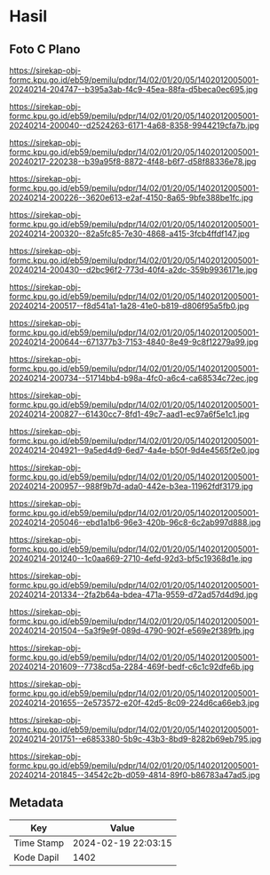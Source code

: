 # Hasil

## Foto C Plano

https://sirekap-obj-formc.kpu.go.id/eb59/pemilu/pdpr/14/02/01/20/05/1402012005001-20240214-204747--b395a3ab-f4c9-45ea-88fa-d5beca0ec695.jpg

https://sirekap-obj-formc.kpu.go.id/eb59/pemilu/pdpr/14/02/01/20/05/1402012005001-20240214-200040--d2524263-6171-4a68-8358-9944219cfa7b.jpg

https://sirekap-obj-formc.kpu.go.id/eb59/pemilu/pdpr/14/02/01/20/05/1402012005001-20240217-220238--b39a95f8-8872-4f48-b6f7-d58f88336e78.jpg

https://sirekap-obj-formc.kpu.go.id/eb59/pemilu/pdpr/14/02/01/20/05/1402012005001-20240214-200226--3620e613-e2af-4150-8a65-9bfe388be1fc.jpg

https://sirekap-obj-formc.kpu.go.id/eb59/pemilu/pdpr/14/02/01/20/05/1402012005001-20240214-200320--82a5fc85-7e30-4868-a415-3fcb4ffdf147.jpg

https://sirekap-obj-formc.kpu.go.id/eb59/pemilu/pdpr/14/02/01/20/05/1402012005001-20240214-200430--d2bc96f2-773d-40f4-a2dc-359b9936171e.jpg

https://sirekap-obj-formc.kpu.go.id/eb59/pemilu/pdpr/14/02/01/20/05/1402012005001-20240214-200517--f8d541a1-1a28-41e0-b819-d806f95a5fb0.jpg

https://sirekap-obj-formc.kpu.go.id/eb59/pemilu/pdpr/14/02/01/20/05/1402012005001-20240214-200644--671377b3-7153-4840-8e49-9c8f12279a99.jpg

https://sirekap-obj-formc.kpu.go.id/eb59/pemilu/pdpr/14/02/01/20/05/1402012005001-20240214-200734--51714bb4-b98a-4fc0-a6c4-ca68534c72ec.jpg

https://sirekap-obj-formc.kpu.go.id/eb59/pemilu/pdpr/14/02/01/20/05/1402012005001-20240214-200827--61430cc7-8fd1-49c7-aad1-ec97a6f5e1c1.jpg

https://sirekap-obj-formc.kpu.go.id/eb59/pemilu/pdpr/14/02/01/20/05/1402012005001-20240214-204921--9a5ed4d9-6ed7-4a4e-b50f-9d4e4565f2e0.jpg

https://sirekap-obj-formc.kpu.go.id/eb59/pemilu/pdpr/14/02/01/20/05/1402012005001-20240214-200957--988f9b7d-ada0-442e-b3ea-11962fdf3179.jpg

https://sirekap-obj-formc.kpu.go.id/eb59/pemilu/pdpr/14/02/01/20/05/1402012005001-20240214-205046--ebd1a1b6-96e3-420b-96c8-6c2ab997d888.jpg

https://sirekap-obj-formc.kpu.go.id/eb59/pemilu/pdpr/14/02/01/20/05/1402012005001-20240214-201240--1c0aa669-2710-4efd-92d3-bf5c19368d1e.jpg

https://sirekap-obj-formc.kpu.go.id/eb59/pemilu/pdpr/14/02/01/20/05/1402012005001-20240214-201334--2fa2b64a-bdea-471a-9559-d72ad57d4d9d.jpg

https://sirekap-obj-formc.kpu.go.id/eb59/pemilu/pdpr/14/02/01/20/05/1402012005001-20240214-201504--5a3f9e9f-089d-4790-902f-e569e2f389fb.jpg

https://sirekap-obj-formc.kpu.go.id/eb59/pemilu/pdpr/14/02/01/20/05/1402012005001-20240214-201609--7738cd5a-2284-469f-bedf-c6c1c92dfe6b.jpg

https://sirekap-obj-formc.kpu.go.id/eb59/pemilu/pdpr/14/02/01/20/05/1402012005001-20240214-201655--2e573572-e20f-42d5-8c09-224d6ca66eb3.jpg

https://sirekap-obj-formc.kpu.go.id/eb59/pemilu/pdpr/14/02/01/20/05/1402012005001-20240214-201751--e6853380-5b9c-43b3-8bd9-8282b69eb795.jpg

https://sirekap-obj-formc.kpu.go.id/eb59/pemilu/pdpr/14/02/01/20/05/1402012005001-20240214-201845--34542c2b-d059-4814-89f0-b86783a47ad5.jpg


## Metadata

| Key        | Value               |
| ---------- | ------------------- |
| Time Stamp | 2024-02-19 22:03:15 |
| Kode Dapil | 1402                |



